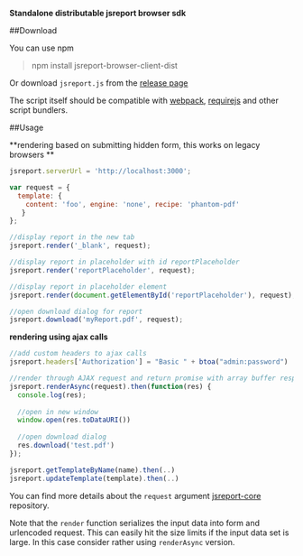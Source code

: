 **Standalone distributable jsreport browser sdk**

##Download

You can use npm
> npm install jsreport-browser-client-dist

Or download `jsreport.js` from the [release page](https://github.com/jsreport/jsreport-browser-client-dist/releases)

The script itself should be compatible with [webpack](https://webpack.github.io/), [requirejs](http://requirejs.org/) and other script bundlers.

##Usage

**rendering based on submitting hidden form, this works on legacy browsers **

```js
jsreport.serverUrl = 'http://localhost:3000';

var request = {
  template: { 
    content: 'foo', engine: 'none', recipe: 'phantom-pdf'
   }
};

//display report in the new tab
jsreport.render('_blank', request);

//display report in placeholder with id reportPlaceholder
jsreport.render('reportPlaceholder', request);

//display report in placeholder element
jsreport.render(document.getElementById('reportPlaceholder'), request);

//open download dialog for report
jsreport.download('myReport.pdf', request);
```


**rendering using ajax calls**
```js
//add custom headers to ajax calls
jsreport.headers['Authorization'] = "Basic " + btoa("admin:password")

//render through AJAX request and return promise with array buffer response
jsreport.renderAsync(request).then(function(res) {
  console.log(res);
  
  //open in new window
  window.open(res.toDataURI())
  
  //open download dialog
  res.download('test.pdf')
});

jsreport.getTemplateByName(name).then(..)
jsreport.updateTemplate(template).then(..)
```

You can find more details about the `request` argument  [jsreport-core](https://github.com/jsreport/jsreport-core) repository.

Note that the `render` function serializes the input data into form and urlencoded request. This can easily hit the size limits if the input data set is large. In this case consider rather using `renderAsync` version.